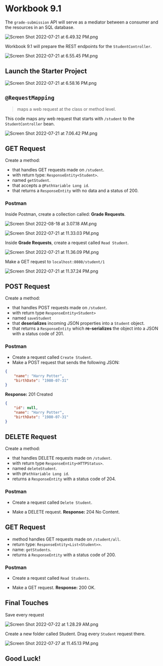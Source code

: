 # Workbook 9.1

The `grade-submission` API will serve as a mediator between a consumer and the resources in an SQL database.

![Screen Shot 2022-07-21 at 6.49.32 PM.png](https://firebasestorage.googleapis.com/v0/b/learnthepart-75aed.appspot.com/o/images%2F3e565790-0fd0-4a2e-aeee-854d516c83b3?alt=media&token=0241d76f-0e82-4e4d-b510-52b2af59a46c)

Workbook 9.1 will prepare the REST endpoints for the `StudentController`.

![Screen Shot 2022-07-21 at 6.55.45 PM.png](https://firebasestorage.googleapis.com/v0/b/learnthepart-75aed.appspot.com/o/images%2Fc2e756b0-22b4-4700-a2b3-157fb45073f7?alt=media&token=5affb776-f7e8-44a8-9833-3ab3afb18412)

## Launch the Starter Project

![Screen Shot 2022-07-21 at 6.58.16 PM.png](https://firebasestorage.googleapis.com/v0/b/learnthepart-75aed.appspot.com/o/images%2F4ec3eb0f-64d5-410e-9e6a-d583209f293e?alt=media&token=9c0db0c3-c7e6-4502-8053-98204595f2b7)


## `@RequestMapping`
> maps a web request at the class or method level.

This code maps any web request that starts with `/student`  to the `StudentController` bean.

![Screen Shot 2022-07-21 at 7.06.42 PM.png](https://firebasestorage.googleapis.com/v0/b/learnthepart-75aed.appspot.com/o/images%2Ffe77eb6a-6063-441c-b0b6-783b6c4fa720?alt=media&token=2b070176-7af8-4ba4-9b09-e28488fff0fd)

## GET Request
Create a method:
- that handles GET requests made on `/student`.
- with return type: `ResponseEntity<Student>`.
- named `getStudent`.
- that accepts a `@PathVariable Long id`.
- that returns a `ResponseEntity` with no data and a status of 200.

### Postman

Inside Postman, create a collection called: **Grade Requests**. 

![Screen Shot 2022-08-18 at 3.07.18 AM.png](https://firebasestorage.googleapis.com/v0/b/learnthepart-75aed.appspot.com/o/images%2F94e7a538-5809-4b1e-b6cc-3f53a0669222?alt=media&token=583769c0-388b-436c-943b-231bef565510)

![Screen Shot 2022-07-21 at 11.33.03 PM.png](https://firebasestorage.googleapis.com/v0/b/learnthepart-75aed.appspot.com/o/images%2F1aa11c49-4c7a-408c-a1d3-a7cb840efbf8?alt=media&token=c4037f7e-8e7b-4c6c-900f-e45cb35f0d8e)

Inside **Grade Requests**, create a request called `Read Student`.

![Screen Shot 2022-07-21 at 11.36.09 PM.png](https://firebasestorage.googleapis.com/v0/b/learnthepart-75aed.appspot.com/o/images%2Fe0b2666b-4d29-4d10-8493-4c9f65cd282e?alt=media&token=9ba8d06b-c7e3-42ad-ad97-a66222ed551e)

Make a GET request to `localhost:8080/student/1`

![Screen Shot 2022-07-21 at 11.37.24 PM.png](https://firebasestorage.googleapis.com/v0/b/learnthepart-75aed.appspot.com/o/images%2F25ae59fc-74af-4e76-9652-5d33d89166e6?alt=media&token=b9bed339-a378-4cb1-8a5d-ffe33f9220d6)

## POST Request
Create a method:
- that handles POST requests made on `/student`.
- with return type `ResponseEntity<Student>`
- named `saveStudent`
- that **deserializes** incoming JSON properties into a `Student` object.
- that returns a `ResponseEntity` which **re-serializes** the object into a JSON with a status code of 201.

### Postman

- Create a request called `Create Student`.
- Make a POST request that sends the following JSON:

```json
{
    "name": "Harry Potter",
    "birthDate": "1980-07-31"
}
```

**Response:** 201 Created

```json
{
    "id": null,
    "name": "Harry Potter",
    "birthDate": "1980-07-31"
}
```

## DELETE Request
Create a method:
- that handles DELETE requests made on `/student`.
- with return type `ResponseEntity<HTTPStatus>`.
- named `deleteStudent`.
- with `@PathVariable Long id`.
- returns a `ResponseEntity` with a status code of 204.

### Postman

- Create a request called `Delete Student`.

- Make a DELETE request.
**Response:** 204 No Content.

## GET Request
- method handles GET requests made on `/student/all`.
- return type: `ResponseEntity<List<Student>>`.
- name: `getStudents`.
- returns a `ResponseEntity` with a status code of 200.

### Postman

- Create a request called `Read Students`.

- Make a GET request.
**Response:** 200 OK.

## Final Touches

Save every request

![Screen Shot 2022-07-22 at 1.28.29 AM.png](https://firebasestorage.googleapis.com/v0/b/learnthepart-75aed.appspot.com/o/images%2F97188181-4f87-41d2-afc8-001a0a5de427?alt=media&token=4705d1b1-1806-4ffb-816d-07232d9b44a0)

Create a new folder called Student. Drag every `Student` request there.

![Screen Shot 2022-07-27 at 11.45.13 PM.png](https://firebasestorage.googleapis.com/v0/b/learnthepart-75aed.appspot.com/o/images%2F586ffad1-f84d-4c7c-8722-9a7075f559af?alt=media&token=eae343a6-f0c0-48b8-b228-98d5ee401229)
## Good Luck!
